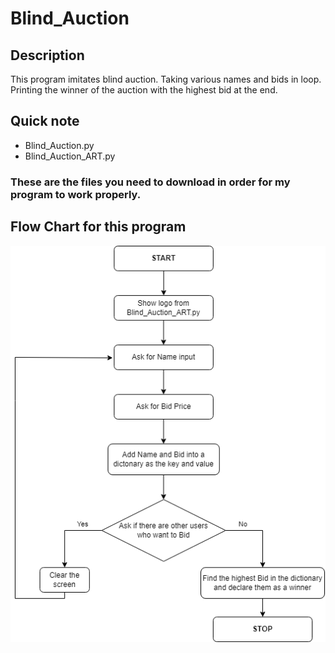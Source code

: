 # Blind_Auction
## Description
This program imitates blind auction. Taking various names and bids in loop. Printing the winner of the auction with the highest bid at the end.
## Quick note
- Blind_Auction.py
- Blind_Auction_ART.py
### These are the files you need to download in order for my program to work properly.
## Flow Chart for this program
<img src='./flow_chart/Blind_Auction_Flow-Chart.png' width='700'>
